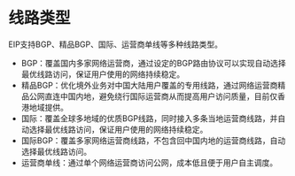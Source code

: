 # 线路类型

EIP支持BGP、精品BGP、国际、运营商单线等多种线路类型。<br>
- BGP：覆盖国内多家网络运营商，通过设定的BGP路由协议可以实现自动选择最优线路访问，保证用户使用的网络持续稳定。<br>
- 精品BGP：优化境外业务对中国大陆用户覆盖的专用线路，通过网络运营商精品公网直连中国内地，避免绕行国际运营商从而提高用户访问质量，目前仅香港地域提供。<br>
- 国际：覆盖全球多地域的优质BGP线路，同时接入多条当地运营商线路，并自动选择最优线路访问，保证用户使用的网络持续稳定。<br>
- 国际BGP：覆盖多家网络运营商线路，不包含回中国内地的运营商线路，自动选择最优线路访问。<br>
- 运营商单线：通过单个网络运营商访问公网，成本低且便于用户自主调度。
